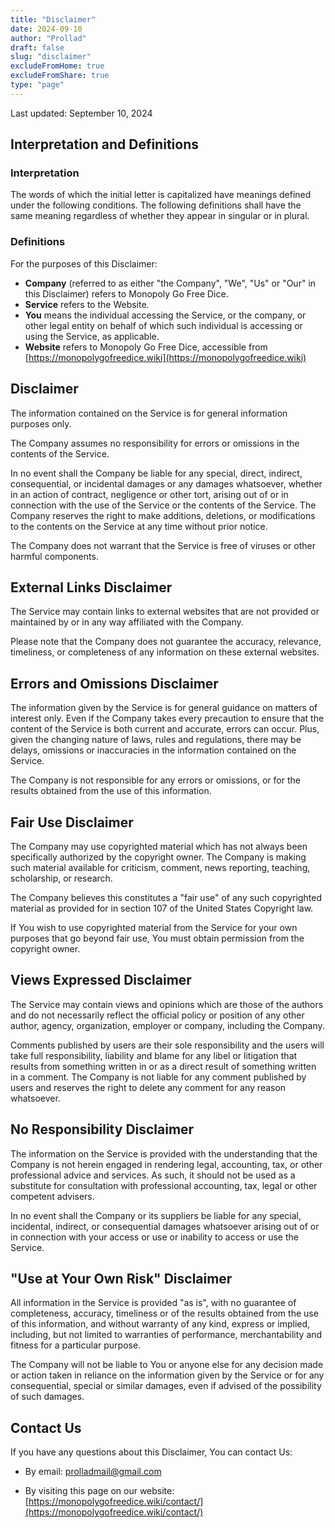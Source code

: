 ```yaml
---
title: "Disclaimer"
date: 2024-09-10
author: "Prollad"
draft: false
slug: "disclaimer"
excludeFromHome: true
excludeFromShare: true
type: "page"
---
```


Last updated: September 10, 2024

## Interpretation and Definitions

### Interpretation

The words of which the initial letter is capitalized have meanings defined under the following conditions. The following definitions shall have the same meaning regardless of whether they appear in singular or in plural.

### Definitions

For the purposes of this Disclaimer:

*   **Company** (referred to as either "the Company", "We", "Us" or "Our" in this Disclaimer) refers to Monopoly Go Free Dice.
*   **Service** refers to the Website.
*   **You** means the individual accessing the Service, or the company, or other legal entity on behalf of which such individual is accessing or using the Service, as applicable.
*   **Website** refers to Monopoly Go Free Dice, accessible from [https://monopolygofreedice.wiki](https://monopolygofreedice.wiki)

## Disclaimer

The information contained on the Service is for general information purposes only.

The Company assumes no responsibility for errors or omissions in the contents of the Service.

In no event shall the Company be liable for any special, direct, indirect, consequential, or incidental damages or any damages whatsoever, whether in an action of contract, negligence or other tort, arising out of or in connection with the use of the Service or the contents of the Service. The Company reserves the right to make additions, deletions, or modifications to the contents on the Service at any time without prior notice.

The Company does not warrant that the Service is free of viruses or other harmful components.

## External Links Disclaimer

The Service may contain links to external websites that are not provided or maintained by or in any way affiliated with the Company.

Please note that the Company does not guarantee the accuracy, relevance, timeliness, or completeness of any information on these external websites.

## Errors and Omissions Disclaimer

The information given by the Service is for general guidance on matters of interest only. Even if the Company takes every precaution to ensure that the content of the Service is both current and accurate, errors can occur. Plus, given the changing nature of laws, rules and regulations, there may be delays, omissions or inaccuracies in the information contained on the Service.

The Company is not responsible for any errors or omissions, or for the results obtained from the use of this information.

## Fair Use Disclaimer

The Company may use copyrighted material which has not always been specifically authorized by the copyright owner. The Company is making such material available for criticism, comment, news reporting, teaching, scholarship, or research.

The Company believes this constitutes a "fair use" of any such copyrighted material as provided for in section 107 of the United States Copyright law.

If You wish to use copyrighted material from the Service for your own purposes that go beyond fair use, You must obtain permission from the copyright owner.

## Views Expressed Disclaimer

The Service may contain views and opinions which are those of the authors and do not necessarily reflect the official policy or position of any other author, agency, organization, employer or company, including the Company.

Comments published by users are their sole responsibility and the users will take full responsibility, liability and blame for any libel or litigation that results from something written in or as a direct result of something written in a comment. The Company is not liable for any comment published by users and reserves the right to delete any comment for any reason whatsoever.

## No Responsibility Disclaimer

The information on the Service is provided with the understanding that the Company is not herein engaged in rendering legal, accounting, tax, or other professional advice and services. As such, it should not be used as a substitute for consultation with professional accounting, tax, legal or other competent advisers.

In no event shall the Company or its suppliers be liable for any special, incidental, indirect, or consequential damages whatsoever arising out of or in connection with your access or use or inability to access or use the Service.

## "Use at Your Own Risk" Disclaimer

All information in the Service is provided "as is", with no guarantee of completeness, accuracy, timeliness or of the results obtained from the use of this information, and without warranty of any kind, express or implied, including, but not limited to warranties of performance, merchantability and fitness for a particular purpose.

The Company will not be liable to You or anyone else for any decision made or action taken in reliance on the information given by the Service or for any consequential, special or similar damages, even if advised of the possibility of such damages.

## Contact Us

If you have any questions about this Disclaimer, You can contact Us:

*   By email: prolladmail@gmail.com

*   By visiting this page on our website: [https://monopolygofreedice.wiki/contact/](https://monopolygofreedice.wiki/contact/)